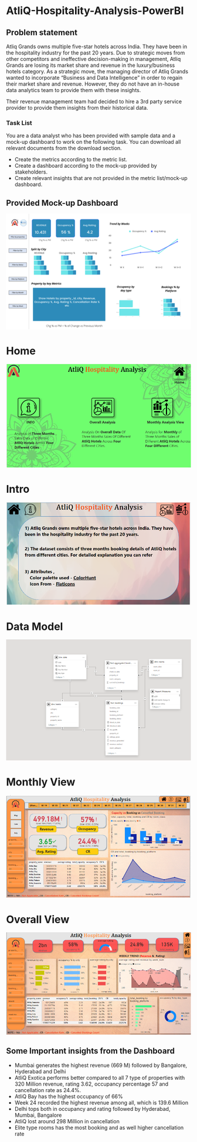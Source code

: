 # AtliQ-Hospitality-Analysis-PowerBI

## Problem statement

Atliq Grands owns multiple five-star hotels across India. They have been in the hospitality industry for the past 20 years. Due to strategic moves from other competitors and ineffective decision-making in management, Atliq Grands are losing its market share and revenue in the luxury/business hotels category. As a strategic move, the managing director of Atliq Grands wanted to incorporate “Business and Data Intelligence” in order to regain their market share and revenue. However, they do not have an in-house data analytics team to provide them with these insights.

Their revenue management team had decided to hire a 3rd party service provider to provide them insights from their historical data.

### Task List

You are a data analyst who has been provided with sample data and a mock-up dashboard to work on the following task. You can download all relevant documents from the download section.

- Create the metrics according to the metric list. 
- Create a dashboard according to the mock-up provided by stakeholders. 
- Create relevant insights that are not provided in the metric list/mock-up dashboard.

## Provided Mock-up Dashboard
![provided_mock_up](https://github.com/vasu292929/AtliQ-Hospitality-Analysis-PowerBI/blob/main/mock%20up%20dashboard_atliq%20grands.png?raw=true)

# Home 
![home](https://github.com/vasu292929/AtliQ-Hospitality-Analysis-PowerBI/blob/main/Dataset/Home.png?raw=true)

# Intro
![Intro](https://github.com/vasu292929/AtliQ-Hospitality-Analysis-PowerBI/blob/main/Dataset/Info.png?raw=true)

# Data Model
![data model](https://github.com/vasu292929/AtliQ-Hospitality-Analysis-PowerBI/blob/main/Dataset/Data_Model.png?raw=true)

# Monthly View
![monthly view](https://github.com/vasu292929/AtliQ-Hospitality-Analysis-PowerBI/blob/main/Dataset/Monthly_view.png?raw=true)

# Overall View
![overall view](https://github.com/vasu292929/AtliQ-Hospitality-Analysis-PowerBI/blob/main/Dataset/Overall_view.png?raw=true)


## Some Important insights from the Dashboard

- Mumbai generates the highest revenue (669 M) followed by Bangalore, Hyderabad and Delhi
- AtliQ Exotica performs better compared to all 7 type of properties with 320 Million revenue, rating 3.62, occupancy percentage 57 and cancellation rate as 24.4%.
- AtliQ Bay has the highest occupancy of 66%
- Week 24 recorded the highest revenue among all, which is 139.6 Million
- Delhi tops both in occupancy and rating followed by Hyderabad, Mumbai, Bangalore
- AtliQ lost around 298 Million in cancellation 
- Elite type rooms has the most booking and as well higher cancellation rate

